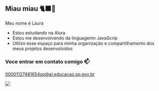 ## Miau miau 🐈‍⬛🖤

 Meu nome é Laura

- Estou estudando na Alura
- Estou me desenvolvendo da linguagemn JavaScrip
- Utilizo esse espaço para minha organização e compartilhamento dos meus projetos desenvolvidos

 ### Voce entrar em contato comigo 📫

 00001127481654sp@al.educacao.sp.gov.br


![](https://media1.tenor.com/m/ZuXnTDxIbjQAAAAC/shocked-shocked-cat.gif)
